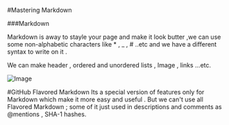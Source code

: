 #Mastering Markdown

###Markdown 

Markdown is away to stayle your page and make it look butter ,we can use some non-alphabetic characters like * , _ , # ..etc and we have a different syntax to write on it  .

We can make header , ordered and unordered lists , Image , links ...etc.

![Image](https://cdn5.vectorstock.com/i/1000x1000/19/74/webpage-vector-14581974.jpg)

#GitHub Flavored Markdown
Its a special version of features only for Markdown which make it more easy and useful .
But we can't use all Flavored Markdown ; some of it just used in descriptions and comments as @mentions , SHA-1 hashes.


